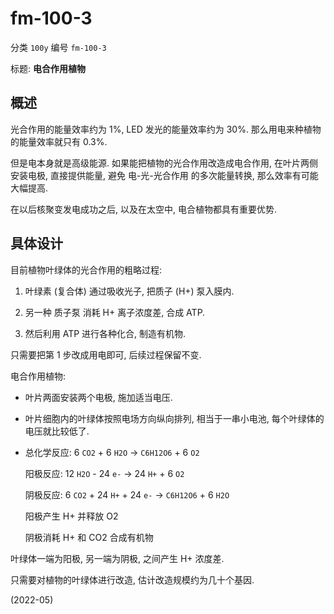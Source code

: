 # fm-100-3

分类 `100y`
编号 `fm-100-3`

标题:
**电合作用植物**


## 概述

光合作用的能量效率约为 1%, LED 发光的能量效率约为 30%.
那么用电来种植物的能量效率就只有 0.3%.

但是电本身就是高级能源.
如果能把植物的光合作用改造成电合作用,
在叶片两侧安装电极, 直接提供能量,
避免 电-光-光合作用 的多次能量转换,
那么效率有可能大幅提高.

在以后核聚变发电成功之后, 以及在太空中,
电合植物都具有重要优势.


## 具体设计

目前植物叶绿体的光合作用的粗略过程:

1. 叶绿素 (复合体) 通过吸收光子, 把质子 (H+) 泵入膜内.

2. 另一种 质子泵 消耗 H+ 离子浓度差, 合成 ATP.

3. 然后利用 ATP 进行各种化合, 制造有机物.

只需要把第 1 步改成用电即可, 后续过程保留不变.

电合作用植物:

+ 叶片两面安装两个电极, 施加适当电压.

+ 叶片细胞内的叶绿体按照电场方向纵向排列,
  相当于一串小电池, 每个叶绿体的电压就比较低了.

+ 总化学反应: 6 `CO2` + 6 `H2O` -> `C6H12O6` + 6 `O2`

  阳极反应: 12 `H2O` - 24 `e-` -> 24 `H+` + 6 `O2`

  阴极反应: 6 `CO2` + 24 `H+` + 24 `e-` -> `C6H12O6` + 6 `H2O`

  阳极产生 H+ 并释放 O2

  阴极消耗 H+ 和 CO2 合成有机物

叶绿体一端为阳极, 另一端为阴极, 之间产生 H+ 浓度差.

只需要对植物的叶绿体进行改造, 估计改造规模约为几十个基因.


(2022-05)
